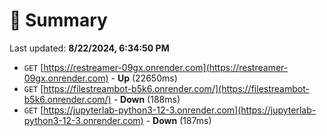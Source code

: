 # 📖 Summary
Last updated: **8/22/2024, 6:34:50 PM**

- `GET` [https://restreamer-09gx.onrender.com](https://restreamer-09gx.onrender.com) - **Up** (22650ms)
- `GET` [https://filestreambot-b5k6.onrender.com/](https://filestreambot-b5k6.onrender.com/) - **Down** (188ms)
- `GET` [https://jupyterlab-python3-12-3.onrender.com](https://jupyterlab-python3-12-3.onrender.com) - **Down** (187ms)
